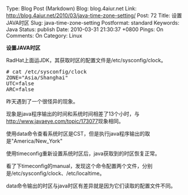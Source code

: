 Type: Blog Post (Markdown)
Blog: blog.4aiur.net
Link: http://blog.4aiur.net/2010/03/java-time-zone-setting/
Post: 72
Title: 设置JAVA时区
Slug: java-time-zone-setting
Postformat: standard
Keywords: Java
Status: publish
Date: 2010-03-31 21:30:37 +0800
Pings: On
Comments: On
Category: Linux

**设置JAVA时区**

RadHat上面运JDK，其获取时区的配置文件是/etc/sysconfig/clock。

<pre lang="bash">
# cat /etc/sysconfig/clock
ZONE="Asia/Shanghai"
UTC=false
ARC=false</pre>

昨天遇到了一个很怪异的现象。

现象是java程序输出的时间和系统时间相差了13个小时，与<http://www.javaeye.com/topic/173077>现象相同。

使用data命令查看系统时区是CST，但是执行java程序输出的取是"America/New_York"

使用timeconfig重新设置系统时区后，java获取到的时区恢复正常。

看了下timeconfig的manual，发现这个命令配置两个文件，分别是/etc/sysconfig/clock、/etc/localtime。

data命令输出的时区与java时区有差异就是因为它们读取的配置文件不同。
